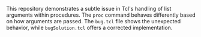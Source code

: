 This repository demonstrates a subtle issue in Tcl's handling of list arguments within procedures.  The `proc` command behaves differently based on how arguments are passed.  The `bug.tcl` file shows the unexpected behavior, while `bugSolution.tcl` offers a corrected implementation.